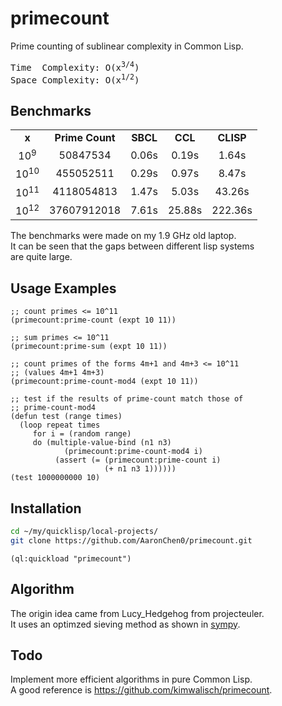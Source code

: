 # primecount

Prime counting of sublinear complexity in Common Lisp.
<pre>Time  Complexity: O(x<sup>3/4</sup>)  
Space Complexity: O(x<sup>1/2</sup>)</pre>

## Benchmarks
<table>
  <tr align="center">
    <td><b>x</b></td>
    <td><b>Prime Count</b></td>
    <td><b>SBCL</b></td>
    <td><b>CCL</b></td>
    <td><b>CLISP</b></td>
  </tr>
  <tr align="center">
    <td>10<sup>9</sup></td>
    <td>50847534</td>
    <td>0.06s</td>
    <td>0.19s</td>
    <td>1.64s</td>
  </tr>
  <tr align="center">
    <td>10<sup>10</sup></td>
    <td>455052511</td>
    <td>0.29s</td>
    <td>0.97s</td>
    <td>8.47s</td>
  </tr>
  <tr align="center">
    <td>10<sup>11</sup></td>
    <td>4118054813</td>
    <td>1.47s</td>
    <td>5.03s</td>
    <td>43.26s</td>
  </tr>
  <tr align="center">
    <td>10<sup>12</sup></td>
    <td>37607912018</td>
    <td>7.61s</td>
    <td>25.88s</td>
    <td>222.36s</td>
  </tr>
</table>

The benchmarks were made on my 1.9 GHz old laptop.  
It can be seen that the gaps between different lisp systems  
are quite large.

## Usage Examples

``` common-lisp
;; count primes <= 10^11
(primecount:prime-count (expt 10 11))

;; sum primes <= 10^11
(primecount:prime-sum (expt 10 11))

;; count primes of the forms 4m+1 and 4m+3 <= 10^11
;; (values 4m+1 4m+3)
(primecount:prime-count-mod4 (expt 10 11))

;; test if the results of prime-count match those of 
;; prime-count-mod4
(defun test (range times)
  (loop repeat times
     for i = (random range)
     do (multiple-value-bind (n1 n3) 
            (primecount:prime-count-mod4 i)
          (assert (= (primecount:prime-count i)
                     (+ n1 n3 1))))))
(test 1000000000 10)
```

## Installation

``` bash
cd ~/my/quicklisp/local-projects/
git clone https://github.com/AaronChen0/primecount.git
```

``` common-lisp
(ql:quickload "primecount")
```

## Algorithm
The origin idea came from Lucy_Hedgehog from projecteuler.  
It uses an optimzed sieving method as shown in
[sympy](https://docs.sympy.org/latest/modules/ntheory.html#sympy.ntheory.generate.primepi).

## Todo
Implement more efficient algorithms in pure Common Lisp.  
A good reference is https://github.com/kimwalisch/primecount.

